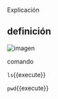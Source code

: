 Explicación

## definición

![imagen](https://www.muycomputer.com/wp-content/uploads/2021/04/nier.jpg)

comando

`ls`{{execute}}

`pwd`{{execute}}
